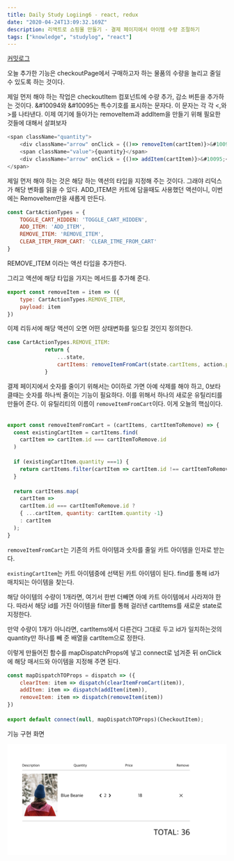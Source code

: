 ```yaml
---
title: Daily Study Logiing6 - react, redux
date: "2020-04-24T13:09:32.169Z"
description: 리액트로 쇼핑몰 만들기 - 결제 페이지에서 아이템 수량 조절하기
tags: ["knowledge", "studylog", "react"] 
---
```

[커밋로그](https://github.com/Jesscha/react-shoppingmall/commit/6ffa8417473a42bcee01c2fe9b36af94a0de079f)


오늘 추가한 기능은 checkoutPage에서 구매하고자 하는 물품의 수량을 늘리고 줄일 수 있도록 하는 것이다.


제일 먼저 해야 하는 작업은 checkoutItem 컴포넌트에 수량 추가, 감소 버튼을 추가하는 것이다. &#10094와  &#10095는 특수기호를 표시하는 문자다. 이 문자는 각 각 <,와 >를 나타낸다. 이제 여기에 들아가는 removeItem과 addItem을 만들기 위해 필요한 것들에 대해서 살펴보자

```javascript
<span className="quantity">
    <div className="arrow" onClick = {()=> removeItem(cartItem)}>&#10094;</div>
    <span className="value">{quantity}</span>
    <div className="arrow" onClick = {()=> addItem(cartItem)}>&#10095;</div>
</span>
```

제일 먼저 해야 하는 것은 해당 하는 액션의 타입을 지정해 주는 것이다. 그래야 리덕스가 해당 변화를 읽을 수 있다. ADD_ITEM은 카트에 담을때도 사용했던 액션이니, 이번에는 RemoveItem만을 새롭게 만든다. 

```javascript
const CartActionTypes = {
    TOGGLE_CART_HIDDEN: 'TOGGLE_CART_HIDDEN',
    ADD_ITEM: 'ADD_ITEM',
    REMOVE_ITEM: 'REMOVE_ITEM',
    CLEAR_ITEM_FROM_CART: 'CLEAR_ITME_FROM_CART'
}
```

REMOVE_ITEM 이라는 액션 타입을 추가한다. 

그리고 액션에 해당 타입을 가지는 메서드를 추가해 준다. 

```javascript
export const removeItem = item => ({
    type: CartActionTypes.REMOVE_ITEM,
    payload: item
})
```

이제 리듀서에 해당 액션이 오면 어떤 상태변화를 일으킬 것인지 정의한다.

```javascript
case CartActionTypes.REMOVE_ITEM:
            return {
                ...state,
                cartItems: removeItemFromCart(state.cartItems, action.payload)
            }
```

결제 페이지에서 숫자를 줄이기 위해서는 0이하로 가면 아예 삭제를 해야 하고, 0보타 클때는 숫자를 하나씩 줄이는 기능이 필요하다. 이를 위해서 하나의 새로운 유틸리티를 만들어 준다. 이 유틸리티의 이름이 `removeItemFromCart`이다. 이게 오늘의 핵심이다.
```javascript

export const removeItemFromCart = (cartItems, cartItemToRemove) => {
  const existingCartItem = cartItems.find(
    cartItem => cartItem.id === cartItemToRemove.id
  )

  if (existingCartItem.quantity ===1) {
    return cartItems.filter(cartItem => cartItem.id !== cartItemToRemove.id)
  }

  return cartItems.map(
    cartItem =>
    cartItem.id === cartItemToRemove.id ?
    { ...cartItem, quantity: cartItem.quantity -1}
    : cartItem
  );
} 
```
`removeItemFromCart`는 기존의 카트 아이템과 숫자를 줄일 카트 아이템을 인자로 받는다. 

`existingCartItem`는 카트 아이템중에 선택된 카트 아이템이 된다. find를 통해 id가 매치되는 아이템을 찾는다. 

해당 아이템의 수량이 1개라면, 여기서 한번 더빼면 아예 카트 아이템에서 사라져야 한다. 따라서 해당 id를 가진 아이템을 filter를 통해 걸러낸 cartItems를 새로운 state로 지정한다.

만약 수량이 1개가 아니라면, cartItems에서 다른건다 그대로 두고 id가 일치하는것의 quantity만 하나를 빼 준 배열을 cartItem으로 정한다. 


이렇게 만들어진 함수를 mapDispatchProps에 넣고 connect로 넘겨준 뒤 onClick에 해당 매서드와 아이템을 지정해 주면 된다. 

```javascript
const mapDispatchTOProps = dispatch => ({
    clearItem: item => dispatch(clearItemFromCart(item)),
    addItem: item => dispatch(addItem(item)),
    removeItem: item => dispatch(removeItem(item))
})

export default connect(null, mapDispatchTOProps)(CheckoutItem); 
```

기능 구현 화면

![](./img0.png)
